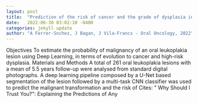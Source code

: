 ```yaml
---
layout: post
title:  "Prediction of the risk of cancer and the grade of dysplasia in leukoplakia lesions using deep learning"
date:   2022-06-30 03:02:10 -0400
categories: jekyll update
author: "A Ferrer-Snchez, J Bagan, J Vila-Francs - Oral Oncology, 2022"
---
```

Objectives To estimate the probability of malignancy of an oral leukoplakia lesion using Deep Learning, in terms of evolution to cancer and high-risk dysplasia. Materials and Methods A total of 261 oral leukoplakia lesions with a mean of 5.5 years follow-up were analysed from standard digital photographs. A deep learning pipeline composed by a U-Net based segmentation of the lesion followed by a multi-task CNN classifier was used to predict the malignant transformation and the risk of 
Cites: " Why Should I Trust You?": Explaining the Predictions of Any